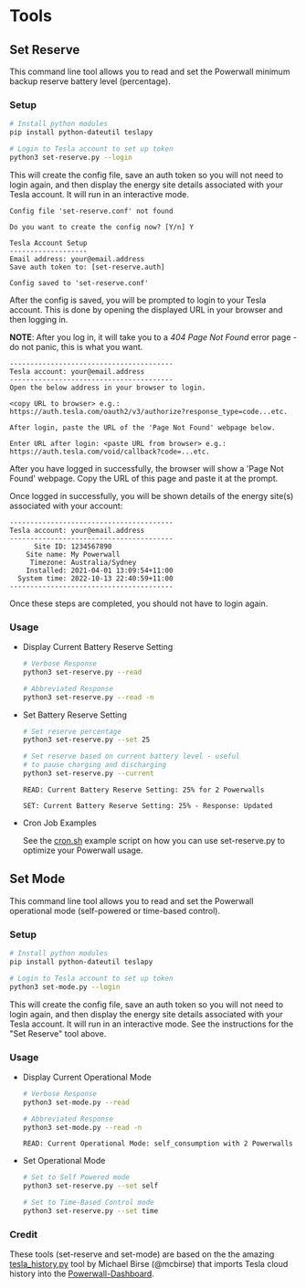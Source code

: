 # Tools

## Set Reserve

This command line tool allows you to read and set the Powerwall minimum backup reserve battery level (percentage).

### Setup

```bash
# Install python modules
pip install python-dateutil teslapy

# Login to Tesla account to set up token
python3 set-reserve.py --login
```

This will create the config file, save an auth token so you will not need to login again, and then display the energy site details associated with your Tesla account. It will run in an interactive mode.

```
Config file 'set-reserve.conf' not found

Do you want to create the config now? [Y/n] Y

Tesla Account Setup
-------------------
Email address: your@email.address
Save auth token to: [set-reserve.auth]

Config saved to 'set-reserve.conf'
```

After the config is saved, you will be prompted to login to your Tesla account. This is done by opening the displayed URL in your browser and then logging in.

**NOTE**: After you log in, it will take you to a *404 Page Not Found* error page - do not panic, 
this is what you want.

```
----------------------------------------
Tesla account: your@email.address
----------------------------------------
Open the below address in your browser to login.

<copy URL to browser> e.g.: https://auth.tesla.com/oauth2/v3/authorize?response_type=code...etc.

After login, paste the URL of the 'Page Not Found' webpage below.

Enter URL after login: <paste URL from browser> e.g.: https://auth.tesla.com/void/callback?code=...etc.
```

After you have logged in successfully, the browser will show a 'Page Not Found' webpage. Copy the URL of this page and paste it at the prompt.

Once logged in successfully, you will be shown details of the energy site(s) associated with your account:

```
----------------------------------------
Tesla account: your@email.address
----------------------------------------
      Site ID: 1234567890
    Site name: My Powerwall
     Timezone: Australia/Sydney
    Installed: 2021-04-01 13:09:54+11:00
  System time: 2022-10-13 22:40:59+11:00
----------------------------------------
```

Once these steps are completed, you should not have to login again.

### Usage

* Display Current Battery Reserve Setting

    ```bash
    # Verbose Response
    python3 set-reserve.py --read

    # Abbreviated Response
    python3 set-reserve.py --read -n
    ```

* Set Battery Reserve Setting

    ```bash
    # Set reserve percentage
    python3 set-reserve.py --set 25

    # Set reserve based on current battery level - useful 
    # to pause charging and discharging 
    python3 set-reserve.py --current
    ```

  `READ: Current Battery Reserve Setting: 25% for 2 Powerwalls`

  `SET: Current Battery Reserve Setting: 25% - Response: Updated`


* Cron Job Examples

  See the [cron.sh](cron.sh) example script on how you can use set-reserve.py to optimize your Powerwall usage.
  

## Set Mode

This command line tool allows you to read and set the Powerwall operational mode (self-powered or time-based control).

### Setup

```bash
# Install python modules
pip install python-dateutil teslapy

# Login to Tesla account to set up token
python3 set-mode.py --login
```

This will create the config file, save an auth token so you will not need to login again, and then display the energy site details associated with your Tesla account. It will run in an interactive mode.  See the instructions for the "Set Reserve" tool above.

### Usage

* Display Current Operational Mode

    ```bash
    # Verbose Response
    python3 set-mode.py --read

    # Abbreviated Response
    python3 set-mode.py --read -n
    ```

  `READ: Current Operational Mode: self_consumption with 2 Powerwalls`

* Set Operational Mode

    ```bash
    # Set to Self Powered mode
    python3 set-reserve.py --set self

    # Set to Time-Based Control mode
    python3 set-reserve.py --set time
    ```

### Credit

These tools (set-reserve and set-mode) are based on the the amazing [tesla_history.py](https://github.com/jasonacox/Powerwall-Dashboard/tree/main/tools/tesla-history) tool by Michael Birse (@mcbirse) that imports Tesla cloud history into the [Powerwall-Dashboard](https://github.com/jasonacox/Powerwall-Dashboard).
